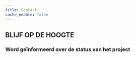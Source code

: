 ```yaml
---
title: Contact
cache_enable: false
---
```


## BLIJF OP DE HOOGTE
### Word geïnformeerd over de status van het project
